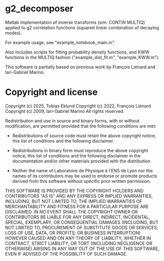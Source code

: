# g2_decomposer
Matlab implementation of inverse transforms (sim. CONTIN MULTIQ) applied to
g2 correlation functions (squared linear combination of decaying modes).

For example usage, see "example_notebook_main.m".

Also includes scripts for fitting probability density functions, and KWW
functions in the MULTIQ fashion ("example_dist_fit.m", "example_KWW.m").

This software is partially based on previous work by
François Liénard and Iari-Gabriel Marino.

# Copyright and license

Copyright (c) 2025, Tobias Eklund
Copyright (c) 2022, François Liénard
Copyright (c) 2009, Iari-Gabriel Marino
All rights reserved.

Redistribution and use in source and binary forms, with or without
modification, are permitted provided that the following conditions are met:

* Redistributions of source code must retain the above copyright notice, this
  list of conditions and the following disclaimer.

* Redistributions in binary form must reproduce the above copyright notice,
  this list of conditions and the following disclaimer in the documentation
  and/or other materials provided with the distribution

* Neither the name of Laboratoire de Physique à l'ENS de Lyon nor the names of its
  contributors may be used to endorse or promote products derived from this
  software without specific prior written permission.

THIS SOFTWARE IS PROVIDED BY THE COPYRIGHT HOLDERS AND CONTRIBUTORS "AS IS"
AND ANY EXPRESS OR IMPLIED WARRANTIES, INCLUDING, BUT NOT LIMITED TO, THE
IMPLIED WARRANTIES OF MERCHANTABILITY AND FITNESS FOR A PARTICULAR PURPOSE ARE
DISCLAIMED. IN NO EVENT SHALL THE COPYRIGHT OWNER OR CONTRIBUTORS BE LIABLE
FOR ANY DIRECT, INDIRECT, INCIDENTAL, SPECIAL, EXEMPLARY, OR CONSEQUENTIAL
DAMAGES (INCLUDING, BUT NOT LIMITED TO, PROCUREMENT OF SUBSTITUTE GOODS OR
SERVICES; LOSS OF USE, DATA, OR PROFITS; OR BUSINESS INTERRUPTION) HOWEVER
CAUSED AND ON ANY THEORY OF LIABILITY, WHETHER IN CONTRACT, STRICT LIABILITY,
OR TORT (INCLUDING NEGLIGENCE OR OTHERWISE) ARISING IN ANY WAY OUT OF THE USE
OF THIS SOFTWARE, EVEN IF ADVISED OF THE POSSIBILITY OF SUCH DAMAGE.
